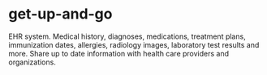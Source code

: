 # get-up-and-go
EHR system. Medical history, diagnoses, medications, treatment plans, immunization dates, allergies, radiology images, laboratory test results and more. Share up to date information with health care providers and organizations.
